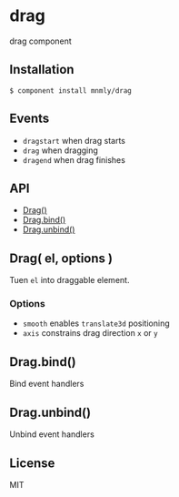 
# drag

  drag component

## Installation

    $ component install mnmly/drag

## Events
  
  - `dragstart` when drag starts
  - `drag` when dragging
  - `dragend` when drag finishes

## API

  - [Drag()](#drag)
  - [Drag.bind()](#dragbind)
  - [Drag.unbind()](#dragunbind)

## Drag( el, options )

  Tuen `el` into draggable element.
  
### Options

 - `smooth` enables `translate3d` positioning
 - `axis` constrains drag direction `x` or `y`

## Drag.bind()

  Bind event handlers

## Drag.unbind()

  Unbind event handlers

   

## License

  MIT
